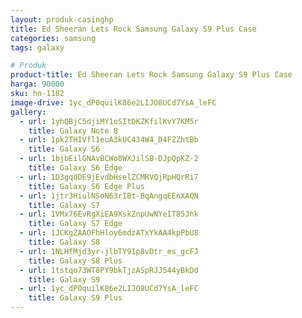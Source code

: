 ```yaml
---
layout: produk-casinghp
title: Ed Sheeran Lets Rock Samsung Galaxy S9 Plus Case
categories: samsung
tags: galaxy

# Produk
product-title: Ed Sheeran Lets Rock Samsung Galaxy S9 Plus Case
harga: 90000
sku: hn-1182
image-drive: 1yc_dP0quilK86e2LIJO8UCd7YsA_leFC
gallery:
  - url: 1yhQBjC5djiMY1oSItDKZKfilKvY7KM5r
    title: Galaxy Note 8
  - url: 1pk2THIVfl1euA3kUC434W4_D4FZZhtBb
    title: Galaxy S6
  - url: 1bjbEilGNAvBCWo8WXJilSB-DJpQpKZ-2
    title: Galaxy S6 Edge
  - url: 1D3gqdDE9jEvdbHselZCMRVQjRpHQrRi7
    title: Galaxy S6 Edge Plus
  - url: 1jtr3HiulNSoN63rIBt-BqAngqEEnXAQN
    title: Galaxy S7
  - url: 1VMx76EvRgXiEA9XskZnpUwNYeIT85Jhk
    title: Galaxy S7 Edge
  - url: 1JCKgZAAOFhHloy6mdzATxYkAA4kpPbU8
    title: Galaxy S8
  - url: 1NLHfMjd3yr-jlbTY91p8vDtr_es_gcFJ
    title: Galaxy S8 Plus
  - url: 1tstqo73WT8PY9bkTjzASpRJJ544yBkDd
    title: Galaxy S9
  - url: 1yc_dP0quilK86e2LIJO8UCd7YsA_leFC
    title: Galaxy S9 Plus
---
```

